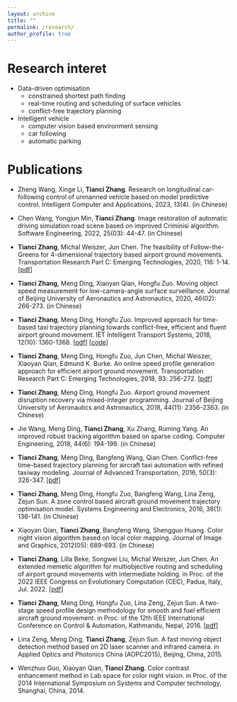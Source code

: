 ```yaml
---
layout: archive
title: ""
permalink: /research/
author_profile: true
---
```



# Research interet

- Data-driven optimisation
   - constrained shortest path finding 
   - real-time routing and scheduling of surface vehicles
   - conflict-free trajectory planning 
- Intelligent vehicle
   - computer vision based environment sensing
   - car following
   - automatic parking

# Publications

- Zheng Wang, Xinge Li, **Tianci Zhang**. Research on longitudinal car-following control of unmanned vehicle based on model predictive control. Intelligent Computer and Applications, 2023, 13(4). (in Chinese)

- Chen Wang, Yongjun Min, **Tianci Zhang**. Image restoration of automatic driving simulation road scene based on improved Criminisi algorithm. Software Engineering, 2022, 25(03): 44-47. (in Chinese)

- **Tianci Zhang**, Michal Weiszer, Jun Chen. The feasibility of Follow-the-Greens for 4-dimensional trajectory based airport ground movements. Transportation Research Part C: Emerging Technologies, 2020, 116: 1-14. [[pdf](../files/The-feasibility-of-Follow-the-Greens-for-4-dimensi.pdf)]

- **Tianci Zhang**, Meng Ding, Xiaoyan Qian, Hongfu Zuo. Moving object speed measurement for low-camera-angle surface surveillance. Journal of Beijing University of Aeronautics and Astronautics, 2020, 46(02): 266-273. (in Chinese)

- **Tianci Zhang**, Meng Ding, Hongfu Zuo. Improved approach for time-based taxi trajectory planning towards conflict-free, efficient and fluent airport ground movement. IET Intelligent Transport Systems, 2018, 12(10): 1360-1368. [[pdf](../files/IET-ITS.2018.5193.pdf)] [[code](https://github.com/tiancivalen/routing-scheduling-for-surface-vehicles-public)]

- **Tianci Zhang**, Meng Ding, Hongfu Zuo, Jun Chen, Michal Weiszer, Xiaoyan Qian, Edmund K. Burke. An online speed profile generation approach for efficient airport ground movement. Transportation Research Part C: Emerging Technologies, 2018, 93: 256-272. [[pdf](../files/1-s2.0-S0968090X18307708-main.pdf)]

- **Tianci Zhang**, Meng Ding, Hongfu Zuo. Airport ground movement disruption recovery via mixed-integer programming. Journal of Beijing University of Aeronautics and Astronautics, 2018, 44(11): 2356-2363. (in Chinese)

- Jie Wang, Meng Ding, **Tianci Zhang**, Xu Zhang, Ruming Yang. An improved robust tracking algorithm based on sparse coding. Computer Engineering, 2018, 44(6): 194-199. (in Chinese)

- **Tianci Zhang**, Meng Ding, Bangfeng Wang, Qian Chen. Conflict-free time-based trajectory planning for aircraft taxi automation with refined taxiway modeling. Journal of Advanced Transportation, 2016, 50(3): 326-347. [[pdf](../files/10.1002_atr.1324final.pdf)]

- **Tianci Zhang**, Meng Ding, Hongfu Zuo, Bangfeng Wang, Lina Zeng, Zejun Sun. A zone control based aircraft ground movement trajectory optimisation model. Systems Engineering and Electronics, 2016, 38(1): 136-141. (in Chinese)

- Xiaoyan Qian, **Tianci Zhang**, Bangfeng Wang, Shengguo Huang. Color night vision algorithm based on local color mapping. Journal of Image and Graphics, 2012(05): 689-693. (in Chinese)

- **Tianci Zhang**, Lilla Beke, Songwei Liu, Michal Weiszer, Jun Chen. An extended memetic algorithm for multiobjective routing and scheduling of airport ground movements with intermediate holding. in Proc. of the 2022 IEEE Congress on Evolutionary Computation (CEC), Padua, Italy, Jul. 2022. [[pdf](../files/An-extended-memetic-algorithm-for-multiobjective-r.pdf)]

- **Tianci Zhang**, Meng Ding, Hongfu Zuo, Lina Zeng, Zejun Sun. A two-stage speed profile design methodology for smooth and fuel efficient aircraft ground movement. in Proc. of the 12th IEEE International Conference on Control & Automation, Kathmandu, Nepal, 2016. [[pdf](../files/0003.pdf)]

- Lina Zeng, Meng Ding, **Tianci Zhang**, Zejun Sun. A fast moving object detection method based on 2D laser scanner and infrared camera. in Applied Optics and Photonics China (AOPC2015), Beijing, China, 2015.

- Wenzhuo Guo, Xiaoyan Qian, **Tianci Zhang**. Color contrast enhancement method in Lab space for color night vision. in Proc. of the 2014 International Symposium on Systems and Computer technology, Shanghai, China, 2014. 

